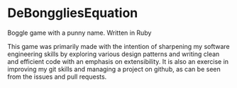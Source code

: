 # DeBonggliesEquation
Boggle game with a punny name. Written in Ruby

This game was primarily made with the intention of sharpening my software engineering skills by exploring various design patterns and writing clean and efficient code with an emphasis on extensibility. It is also an exercise in improving my git skills and managing a project on github, as can be seen from the issues and pull requests.
